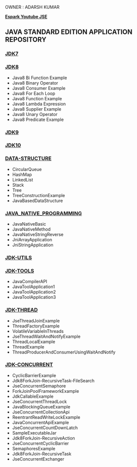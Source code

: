 
OWNER : ADARSH KUMAR 

**[Espark Youtube JSE ](https://www.youtube.com/playlist?list=PLBH_SvM38ibECCbbb2GJpjQeBgYDg7tSH)**

JAVA STANDARD EDITION APPLICATION REPOSITORY 
---------------------------------------------
### [JDK7](https://github.com/adarshkumarsingh83/java_jse/tree/master/JDK7)
### [JDK8](https://github.com/adarshkumarsingh83/java_jse/tree/master/JDK8)
- Java8 Bi Function Example
- Java8 Binary Operator	
- Java8 Consumer Example
- Java8 For Each Loop	
- Java8 Function Example
- Java8 Lambda Expression
- Java8 Supplier Example
- Java8 Unary Operator
- Java8 Predicate Example

### [JDK9](https://github.com/adarshkumarsingh83/java_jse/tree/master/JDK9)
### [JDK10](https://github.com/adarshkumarsingh83/java_jse/tree/master/JDK10)


### [DATA-STRUCTURE](https://github.com/adarshkumarsingh83/java_jse/tree/master/DATA-STRUCTURE)
- CircularQueue
- HashMap
- LinkedList
- Stack
- Tree
- TreeConstructionExample
- JavaBasedDataStructure

### [JAVA_NATIVE_PROGRAMMING](https://github.com/adarshkumarsingh83/java_jse/tree/master/JAVA_NATIVE_PROGRAMMING)
- JavaNativeBasic
- JavaNativeMethod
- JavaNativeStringReverse
- JniArrayApplication
- JniStringApplication

### [JDK-UTILS](https://github.com/adarshkumarsingh83/java_jse/tree/master/JDK-UTILS)

### [JDK-TOOLS](https://github.com/adarshkumarsingh83/java_jse/tree/master/JDK-TOOLS)
- JavaCompilerAPI
- JavaToolApplication1
- JavaToolApplication2
- JavaToolApplication3

### [JDK-THREAD](https://github.com/adarshkumarsingh83/java_jse/tree/master/JDK-THREAD)
- JseThreadJoinExample				
- ThreadFactoryExample				
- VolatileVariableInThreads
- JseThreadWaitAndNotifyExample			
- ThreadLocalExample
- ThreadExample					
- ThreadProducerAndConsumerUsingWaitAndNotify

### [JDK-CONCURRENT](https://github.com/adarshkumarsingh83/java_jse/tree/master/JDK-CONCURRENT)
- CyclicBarrierExample			
- Jdk8ForkJoin-RecursiveTask-FileSearch	
- JseConcurrentSemaphore
- ForkJoinPoolFrameworkExample		
- JdkCallableExample			
- JseConcurrentThreadLock
- JavaBlockingQueueExample		
- JseConcurrentCollectionApi		
- ReentrantReadWriteLockExample
- JavaConcurrentApiExample		
- JseConcurrentCountDownLatch		
- SampleExecutableJar
- Jdk8ForkJoin-RecursiveAction		
- JseConcurrentCyclicBarrier		
- SemaphoresExample
- Jdk8ForkJoin-RecursiveTask		
- JseConcurrentExchanger





